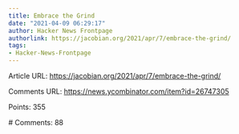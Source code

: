 ```yaml
---
title: Embrace the Grind
date: "2021-04-09 06:29:17"
author: Hacker News Frontpage
authorlink: https://jacobian.org/2021/apr/7/embrace-the-grind/
tags:
- Hacker-News-Frontpage
---
```


<p>Article URL: <a href="https://jacobian.org/2021/apr/7/embrace-the-grind/">https://jacobian.org/2021/apr/7/embrace-the-grind/</a></p>
<p>Comments URL: <a href="https://news.ycombinator.com/item?id=26747305">https://news.ycombinator.com/item?id=26747305</a></p>
<p>Points: 355</p>
<p># Comments: 88</p>
